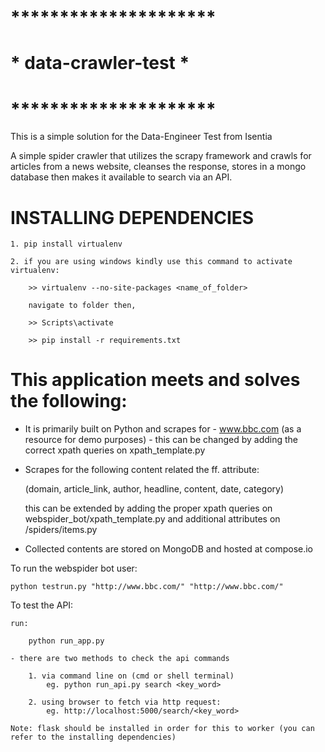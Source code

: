 # *********************
# * data-crawler-test *
# *********************

This is a simple solution for the Data-Engineer Test from Isentia

A simple spider crawler that utilizes the scrapy framework and crawls for articles from a news website, cleanses the response, stores in a mongo database then makes it available to search via an API.

# INSTALLING DEPENDENCIES

	1. pip install virtualenv

	2. if you are using windows kindly use this command to activate virtualenv:
		
		>> virtualenv --no-site-packages <name_of_folder>

		navigate to folder then,
		
		>> Scripts\activate

		>> pip install -r requirements.txt 

# This application meets and solves the following:


- It is primarily built on Python and scrapes for - www.bbc.com (as a resource for demo purposes) - 
   this can be changed by adding the correct xpath queries on xpath_template.py

- Scrapes for the following content related the ff. attribute:

	(domain, article_link, author, headline, content, date, category)

	this can be extended by adding the proper xpath queries on webspider_bot/xpath_template.py and additional 
	attributes on /spiders/items.py

- Collected contents are stored on MongoDB and hosted at compose.io

To run the webspider bot user:

	python testrun.py "http://www.bbc.com/" "http://www.bbc.com/"

To test the API:

	run:

		python run_app.py

	- there are two methods to check the api commands 

		1. via command line	on (cmd or shell terminal)
			eg. python run_api.py search <key_word>

		2. using browser to fetch via http request:
			eg. http://localhost:5000/search/<key_word>

	Note: flask should be installed in order for this to worker (you can refer to the installing dependencies)
